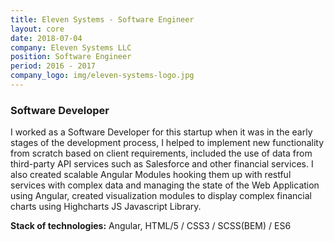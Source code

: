```yaml
---
title: Eleven Systems - Software Engineer
layout: core
date: 2018-07-04
company: Eleven Systems LLC
position: Software Engineer
period: 2016 - 2017
company_logo: img/eleven-systems-logo.jpg
---
```


<h3 class="underline"><strong>Software Developer</strong></h3> 

I worked as a Software Developer for this startup when it was in the early stages of the development process, I helped to implement new functionality from scratch based on client requirements, included the use of data from third-party API services such as Salesforce and other financial services. I also created scalable Angular Modules hooking them up with restful services with complex data and managing the state of the Web Application using Angular, created visualization modules to display complex financial charts using Highcharts JS Javascript Library.

**Stack of technologies:** Angular, HTML/5 / CSS3 / SCSS(BEM) / ES6
